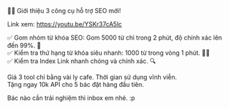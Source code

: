 📣📢 Giới thiệu 3 công cụ hỗ trợ SEO mới!<br>

Link xem: https://youtu.be/YSKr37cA5lc<br>

✅ Gom nhóm từ khóa SEO: Gom 5000 từ chỉ trong 2 phút, độ chính xác lên đến 99%. 🚀<br>
✅ Kiểm tra thứ hạng từ khóa siêu nhanh: 1000 từ trong vòng 1 phút. 🕵️‍♂️<br>
✅ Kiểm tra Index Link nhanh chóng và chính xác. 🔍<br>

Giá 3 tool chỉ bằng vài ly cafe. Thời gian sử dụng vĩnh viễn.<br>
Tặng ngay 10k API cho 5 bác đặt hàng đầu tiên.<br>

Bác nào cần trải nghiệm thì inbox em nhé. :p
